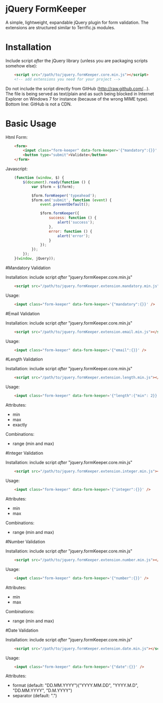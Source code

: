 # jQuery FormKeeper

A simple, lightweight, expandable jQuery plugin for form validation. The
extensions are structured similar to Terrific.js modules.

# Installation

Include script *after* the jQuery library (unless you are packaging
scripts somehow else):
```html
    <script src="/path/to/jquery.formKeeper.core.min.js"></script>
    <!-- add extensions you need for your project -->
```
Do not include the script directly from GitHub
(http://raw.github.com/...). The file is being served as text/plain and
as such being blocked in Internet Explorer on Windows 7 for instance
(because of the wrong MIME type). Bottom line: GitHub is not a CDN.

# Basic Usage

Html Form:
```html
    <form>
        <input class="form-keeper" data-form-keeper='{"mandatory":{}}' />
        <button type="submit">Validate</button>
    </form>
```

Javascript:
```javascript
    (function (window, $) {
        $(document).ready(function () {
            var $form = $(form);

            $form.formKeeper('typeahead');
            $form.on('submit', function (event) {
                event.preventDefault();

                $form.formKeeper({
                    success: function () {
                        alert('success');
                    },
                    error: function () {
                        alert('error');
                    }
                });
            });
        });
    }(window, jQuery));
```

#Mandatory Validation

Installation:
include script *after* "jquery.formKeeper.core.min.js"
```html
    <script src="/path/to/jquery.formKeeper.extension.mandatory.min.js"></script>
```

Usage:
```html
    <input class="form-keeper" data-form-keeper='{"mandatory":{}}' />
```

#Email Validation

Installation:
include script *after* "jquery.formKeeper.core.min.js"
```html
    <script src="/path/to/jquery.formKeeper.extension.email.min.js"></script>
```

Usage:
```html
    <input class="form-keeper" data-form-keeper='{"email":{}}' />
```

#Length Validation

Installation:
include script *after* "jquery.formKeeper.core.min.js"
```html
    <script src="/path/to/jquery.formKeeper.extension.length.min.js"></script>
```

Usage:
```html
    <input class="form-keeper" data-form-keeper='{"length":{"min": 2}}' />
```

Attributes:

* min
* max
* exactly

Combinations:

* range (min and max)

#Integer Validation

Installation:
include script *after* "jquery.formKeeper.core.min.js"
```html
    <script src="/path/to/jquery.formKeeper.extension.integer.min.js"></script>
```

Usage:
```html
    <input class="form-keeper" data-form-keeper='{"integer":{}}' />
```

Attributes:

* min
* max

Combinations:

* range (min and max)

#Number Validation

Installation:
include script *after* "jquery.formKeeper.core.min.js"
```html
    <script src="/path/to/jquery.formKeeper.extension.number.min.js"></script>
```

Usage:
```html
    <input class="form-keeper" data-form-keeper='{"number":{}}' />
```

Attributes:

* min
* max

Combinations:

* range (min and max)

#Date Validation

Installation:
include script *after* "jquery.formKeeper.core.min.js"
```html
    <script src="/path/to/jquery.formKeeper.extension.date.min.js"></script>
```

Usage:
```html
    <input class="form-keeper" data-form-keeper='{"date":{}}' />
```

Attributes:

* format (default: "DD.MM.YYYY")("YYYY.MM.DD", "YYYY.M.D", "DD.MM.YYYY", "D.M.YYYY")
* separator (default: ".")



